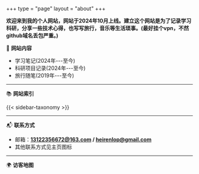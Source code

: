 +++
type = "page"
layout = "about"
+++

**欢迎来到我的个人网站，网站于2024年10月上线。建立这个网站是为了记录学习科研，分享一些技术心得，也写写旅行，音乐等生活琐事。(最好挂个vpn，不然github域名丢包严重。)**


📑 **网站内容**

- 学习笔记(2024年---至今)  
- 科研项目记录(2024年---至今)  
- 旅行随笔(2019年---至今)


---

📚 **网站索引**

{{< sidebar-taxonomy >}}

<!-- 放个视频 -->

---


📬 **联系方式**

- 邮箱：**13122356672@163.com / heirenlop@gmail.com**  
- 其他联系方式见主页图标

---


🌍 **访客地图**

<div class="container">
    <script type="text/javascript" id="clustrmaps" src="//clustrmaps.com/map_v2.js?d=-8NnXWZCil-LO-jkGg9rMcJ5e0YRUgaMCNZwfeDRRLM&cl=ffffff&w=a"></script>
</div>
